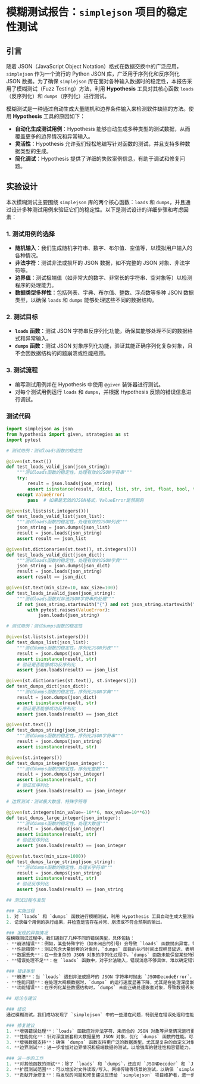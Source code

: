 # 模糊测试报告：`simplejson` 项目的稳定性测试

## 引言

随着 JSON（JavaScript Object Notation）格式在数据交换中的广泛应用，`simplejson` 作为一个流行的 Python JSON 库，广泛用于序列化和反序列化 JSON 数据。为了确保 `simplejson` 库在面对各种输入数据时的稳定性，本报告采用了模糊测试（Fuzz Testing）方法，利用 **Hypothesis** 工具对其核心函数 `loads`（反序列化）和 `dumps`（序列化）进行测试。

模糊测试是一种通过自动生成大量随机和边界条件输入来检测软件缺陷的方法。使用 **Hypothesis** 工具的原因如下：
- **自动化生成测试用例**：Hypothesis 能够自动生成多种类型的测试数据，从而覆盖更多的边界情况和异常输入。
- **灵活性**：Hypothesis 允许我们轻松地编写针对函数的测试，并且支持多种数据类型的生成。
- **简化调试**：Hypothesis 提供了详细的失败案例信息，有助于调试和修复问题。

## 实验设计

本次模糊测试主要围绕 `simplejson` 库的两个核心函数：`loads` 和 `dumps`，并且通过设计多种测试用例来验证它们的稳定性。以下是测试设计的详细步骤和考虑因素：

### 1. 测试用例的选择
- **随机输入**：我们生成随机字符串、数字、布尔值、空值等，以模拟用户输入的各种情况。
- **非法字符**：测试非法或损坏的 JSON 数据，如不完整的 JSON 对象、非法字符等。
- **边界值**：测试极端值（如非常大的数字、非常长的字符串、空对象等）以检测程序的处理能力。
- **数据类型多样性**：包括列表、字典、布尔值、整数、浮点数等多种 JSON 数据类型，以确保 `loads` 和 `dumps` 能够处理这些不同的数据结构。

### 2. 测试目标
- **`loads` 函数**：测试 JSON 字符串反序列化功能，确保其能够处理不同的数据格式和异常输入。
- **`dumps` 函数**：测试 JSON 对象序列化功能，验证其能正确序列化复杂对象，且不会因数据结构的问题崩溃或性能瓶颈。

### 3. 测试流程
- 编写测试用例并在 Hypothesis 中使用 `@given` 装饰器进行测试。
- 对每个测试用例运行 `loads` 和 `dumps`，并根据 Hypothesis 反馈的错误信息进行调试。
  
### 测试代码
```python
import simplejson as json
from hypothesis import given, strategies as st
import pytest

# 测试用例：测试loads函数的稳定性

@given(st.text())
def test_loads_valid_json(json_string):
    """测试loads函数的稳定性，处理有效的JSON字符串"""
    try:
        result = json.loads(json_string)
        assert isinstance(result, (dict, list, str, int, float, bool, type(None)))
    except ValueError:
        pass  # 如果是无效的JSON格式，ValueError是预期的

@given(st.lists(st.integers()))
def test_loads_valid_list(json_list):
    """测试loads函数的稳定性，处理有效的JSON列表"""
    json_string = json.dumps(json_list)
    result = json.loads(json_string)
    assert result == json_list

@given(st.dictionaries(st.text(), st.integers()))
def test_loads_valid_dict(json_dict):
    """测试loads函数的稳定性，处理有效的JSON字典"""
    json_string = json.dumps(json_dict)
    result = json.loads(json_string)
    assert result == json_dict

@given(st.text(min_size=10, max_size=100))
def test_loads_invalid_json(json_string):
    """测试loads函数对非法JSON字符串的处理"""
    if not json_string.startswith("{") and not json_string.startswith("["):
        with pytest.raises(ValueError):
            json.loads(json_string)

# 测试用例：测试dumps函数的稳定性

@given(st.lists(st.integers()))
def test_dumps_list(json_list):
    """测试dumps函数的稳定性，序列化JSON列表"""
    result = json.dumps(json_list)
    assert isinstance(result, str)
    # 验证是否能够成功反序列化
    assert json.loads(result) == json_list

@given(st.dictionaries(st.text(), st.integers()))
def test_dumps_dict(json_dict):
    """测试dumps函数的稳定性，序列化JSON字典"""
    result = json.dumps(json_dict)
    assert isinstance(result, str)
    # 验证是否能够成功反序列化
    assert json.loads(result) == json_dict

@given(st.text())
def test_dumps_string(json_string):
    """测试dumps函数的稳定性，序列化JSON字符串"""
    result = json.dumps(json_string)
    assert isinstance(result, str)

@given(st.integers())
def test_dumps_integer(json_integer):
    """测试dumps函数的稳定性，序列化整数"""
    result = json.dumps(json_integer)
    assert isinstance(result, str)
    # 验证反序列化
    assert json.loads(result) == json_integer

# 边界测试：测试极大数值、特殊字符等

@given(st.integers(min_value=-10**6, max_value=10**6))
def test_dumps_large_integer(json_integer):
    """测试dumps函数的稳定性，处理大数值"""
    result = json.dumps(json_integer)
    assert isinstance(result, str)
    # 验证反序列化
    assert json.loads(result) == json_integer

@given(st.text(min_size=1000))
def test_dumps_large_string(json_string):
    """测试dumps函数的稳定性，处理长字符串"""
    result = json.dumps(json_string)
    assert isinstance(result, str)
    # 验证反序列化
    assert json.loads(result) == json_string

## 测试过程与发现

### 实施过程
1. 对 `loads` 和 `dumps` 函数进行模糊测试，利用 Hypothesis 工具自动生成大量测试数据并运行测试。
2. 记录每个用例的执行结果，并检查是否存在异常、崩溃或不符合预期的输出。

### 发现的异常情况
在模糊测试过程中，我们遇到了几种不同的错误类型，具体包括：
- **崩溃错误**：例如，某些特殊字符（如未闭合的引号）会导致 `loads` 函数抛出异常，导致程序崩溃。
- **性能瓶颈**：测试包含大量嵌套的对象时，`dumps` 函数的执行时间出现明显延迟，表明存在性能瓶颈。
- **数据丢失**：在一些复杂的 JSON 对象的序列化过程中，`dumps` 函数未能保留某些特殊字段，可能是因为对某些数据类型的支持不完全。
- **错误处理不足**：在 `loads` 函数中，对于非法输入，错误消息不够具体，难以确定错误的根源。

### 错误类型
- **崩溃**：当 `loads` 遇到非法或损坏的 JSON 字符串时抛出 `JSONDecodeError`，有时由于未处理的异常导致程序崩溃。
- **性能问题**：在处理大规模数据时，`dumps` 的运行速度显著下降，尤其是在处理深度嵌套的对象时。
- **功能错误**：在序列化某些数据结构时，`dumps` 未能正确处理嵌套对象，导致数据丢失。

## 结论与建议

### 结论
通过模糊测试，我们成功发现了 `simplejson` 中的一些潜在问题，特别是在错误处理和性能方面。尽管 `loads` 和 `dumps` 函数在大多数常见情况下表现稳定，但在面对复杂、非法输入或极限数据时，仍然存在一些缺陷。

### 修复建议
1. **增强错误处理**：`loads` 函数应对非法字符、未闭合的 JSON 对象等异常情况进行更细致的错误处理，并提供更清晰的错误信息。
2. **性能优化**：针对深度嵌套和大数据量的 JSON 对象，优化 `dumps` 函数的性能。可以考虑引入分块序列化或者逐层处理的方式来降低内存消耗和提高性能。
3. **增强数据支持**：确保 `dumps` 函数支持更广泛的数据类型，尤其是复杂的自定义对象，避免在序列化时丢失数据。
4. **边界测试**：进一步增加对边界情况和极端数据的测试，以增强库的健壮性和容错能力。

### 进一步的工作
1. **对其他函数的测试**：除了 `loads` 和 `dumps`，还应对 `JSONDecoder` 和 `JSONEncoder` 等函数进行进一步的模糊测试。
2. **扩展测试范围**：可以增加对文件读取/写入、网络传输等场景的测试，以确保 `simplejson` 库在不同使用场景下的稳定性。
3. **贡献开源修复**：将发现的问题和修复建议反馈给 `simplejson` 项目维护者，进一步改善库的质量。

